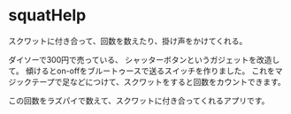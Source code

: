 # squatHelp
スクワットに付き合って、回数を数えたり、掛け声をかけてくれる。

ダイソーで300円で売っている、
シャッターボタンというガジェットを改造して。
傾けるとon-offをブルートゥースで送るスイッチを作りました。
これをマジックテープで足などにつけて、スクワットをすると回数をカウントできます。

この回数をラズパイで数えて、スクワットに付き合ってくれるアプリです。
